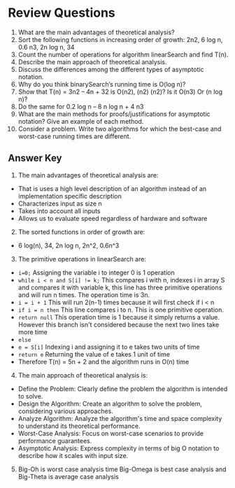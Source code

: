 # Review Questions

1. What are the main advantages of theoretical analysis?
2. Sort the following functions in increasing order of growth: 2n2, 6 log n, 0.6 n3, 2n log n, 34
3. Count the number of operations for algorithm linearSearch and find T(n).
4. Describe the main approach of theoretical analysis.
5. Discuss the differences among the different types of asymptotic notation.
6. Why do you think binarySearch’s running time is O(log n)?
7. Show that T(n) = 3n2 – 4n + 32 is O(n2), (n2) (n2)? Is it O(n3) Or (n log n)?
8. Do the same for 0.2 log n – 8 n log n + 4 n3
9. What are the main methods for proofs/justifications for asymptotic notation? Give an
   example of each method.
10. Consider a problem. Write two algorithms for which the best-case and worst-case running
    times are different.

## Answer Key

1. The main advantages of theoretical analysis are:

- That is uses a high level description of an algorithm instead of an implementation specific description
- Characterizes input as size n
- Takes into account all inputs
- Allows us to evaluate speed regardless of hardware and software

2. The sorted functions in order of growth are:

- 6 log(n), 34, 2n log n, 2n^2, 0.6n^3

3. The primitive operations in linearSearch are:

- `i=0;` Assigning the variable i to integer 0 is 1 operation
- `while i < n and S[i] != k;` This compares i with n, indexes i in array S and compares it with variable k, this line has three primitive operations and will run n times. The operation time is 3n.
- `i = i + 1` This will run 2(n-1) times because it will first check if i < n
- `if i = n then` This line compares i to n. This is one primitive operation.
- `return null` This operation time is 1 because it simply returns a value. However this branch isn't considered because the next two lines take more time
- `else`
- `e = S[i]` Indexing i and assigning it to e takes two units of time
- `return e` Returning the value of e takes 1 unit of time
- Therefore T(n) = 5n + 2 and the algorithm runs in O(n) time

4. The main approach of theoretical analysis is:

- Define the Problem: Clearly define the problem the algorithm is intended to solve.
- Design the Algorithm: Create an algorithm to solve the problem, considering various approaches.
- Analyze Algorithm: Analyze the algorithm's time and space complexity to understand its theoretical performance.
- Worst-Case Analysis: Focus on worst-case scenarios to provide performance guarantees.
- Asymptotic Analysis: Express complexity in terms of big O notation to describe how it scales with input size.

5. Big-Oh is worst case analysis time Big-Omega is best case analysis and Big-Theta is average case analysis
